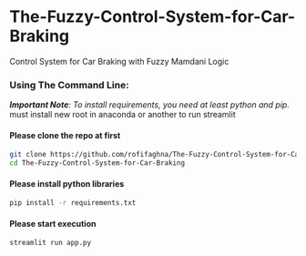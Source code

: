 # The-Fuzzy-Control-System-for-Car-Braking
Control System for Car Braking with Fuzzy Mamdani Logic

### Using The Command Line:
_**Important Note**: To install requirements, you need at least python and pip._ must install new root in anaconda or another to run streamlit
#### Please clone the repo at first 
```bash
git clone https://github.com/rofifaghna/The-Fuzzy-Control-System-for-Car-Braking.git
cd The-Fuzzy-Control-System-for-Car-Braking
```
#### Please install python libraries 
```bash
pip install -r requirements.txt
```
#### Please start execution
```bash
streamlit run app.py
```

